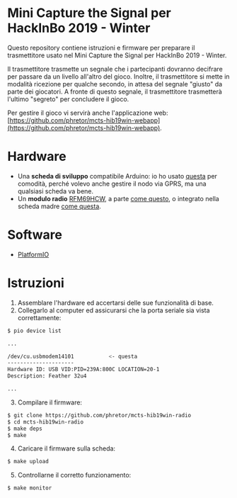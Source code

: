# Mini Capture the Signal per HackInBo 2019 - Winter
Questo repository contiene istruzioni e firmware per preparare il trasmettitore usato nel Mini Capture the Signal per HackInBo 2019 - Winter.

Il trasmettitore trasmette un segnale che i partecipanti dovranno decifrare per passare da un livello all'altro del gioco. Inoltre, il trasmettitore si mette in modalità ricezione per qualche secondo, in attesa del segnale "giusto" da parte dei giocatori. A fronte di questo segnale, il trasmettitore trasmetterà l'ultimo "segreto" per concludere il gioco.

Per gestire il gioco vi servirà anche l'applicazione web: [https://github.com/phretor/mcts-hib19win-webapp](https://github.com/phretor/mcts-hib19win-webapp).

# Hardware
* Una **scheda di sviluppo** compatibile Arduino: io ho usato [questa](https://www.adafruit.com/product/3027) per comodità, perché volevo anche gestire il nodo via GPRS, ma una qualsiasi scheda va bene.
* Un **modulo radio** [RFM69HCW](https://www.hoperf.com/modules/rf_transceiver/RFM69HCW.html), a parte [come questo](https://www.adafruit.com/product/3230), o integrato nella scheda madre [come questa](https://www.adafruit.com/product/3077).

# Software
* [PlatformIO](https://platformio.org)

# Istruzioni
1. Assemblare l'hardware ed accertarsi delle sue funzionalità di base.
2. Collegarlo al computer ed assicurarsi che la porta seriale sia vista correttamente:
```bash
$ pio device list

...

/dev/cu.usbmodem14101           <- questa
---------------------
Hardware ID: USB VID:PID=239A:800C LOCATION=20-1
Description: Feather 32u4

...
```

3. Compilare il firmware:
```bash
$ git clone https://github.com/phretor/mcts-hib19win-radio
$ cd mcts-hib19win-radio
$ make deps
$ make
```
4. Caricare il firmware sulla scheda:
```bash
$ make upload
```
5. Controllarne il corretto funzionamento:
```bash
$ make monitor
```
